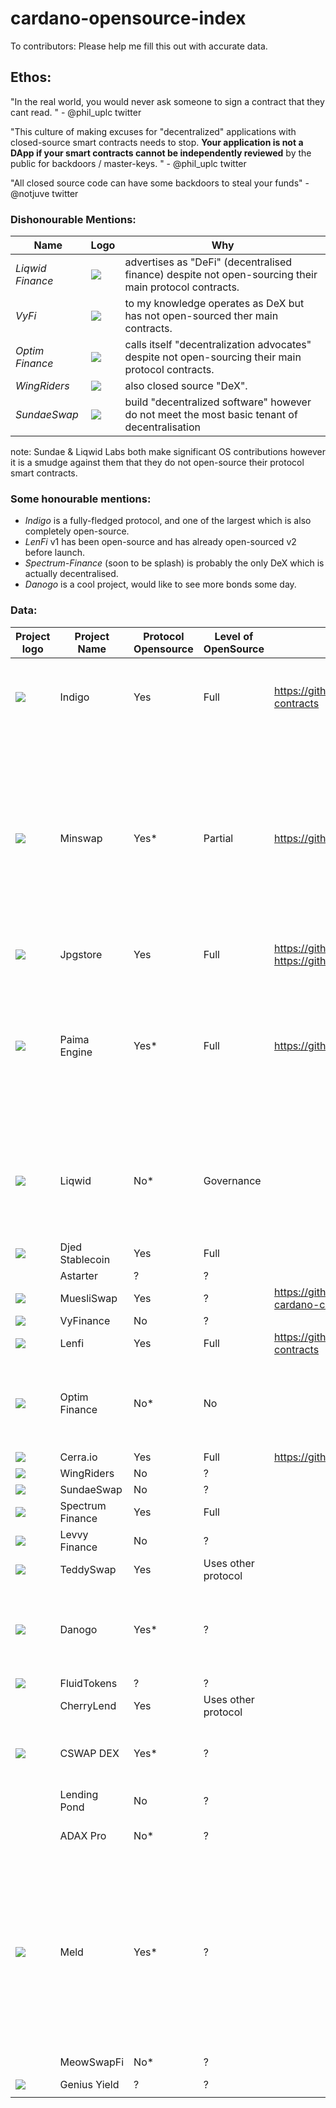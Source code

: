 # cardano-opensource-index

To contributors: Please help me fill this out with accurate data.

## Ethos:

"In the real world, you would never ask someone to sign a contract that they cant read. " - @phil_uplc twitter

"This culture of making excuses for "decentralized" applications with closed-source smart contracts needs to stop.
**Your application is not a DApp if your smart contracts cannot be independently reviewed** by the public for backdoors / master-keys. " - @phil_uplc twitter

"All closed source code can have some backdoors to steal your funds" - @notjuve twitter

### Dishonourable Mentions:

| Name             | Logo                                                                               | Why                                                                                                                                                             |
|------------------|------------------------------------------------------------------------------------|-----------------------------------------------------------------------------------------------------------------------------------------------------------------|
| _Liqwid Finance_ | ![](https://liqwid.finance/images/icon/logo.svg)                                   | advertises as "DeFi" (decentralised finance) despite not open-sourcing their main protocol contracts.                                                           |
| _VyFi_           | ![](https://app.vyfi.io/images/vyfi-blank-logo.png)                                | to my knowledge operates as DeX but has not open-sourced ther main contracts.                                                                                   |
| _Optim Finance_  | ![](https://www.optim.finance/assets/optim.svg)                                    | calls itself "decentralization advocates" despite not open-sourcing their main protocol contracts.                                                              |
| _WingRiders_     | ![](https://pbs.twimg.com/profile_images/1612367031457792002/e4UOYgqb_400x400.png) | also closed source "DeX".                                                                                         |
| _SundaeSwap_     | ![](https://pbs.twimg.com/profile_images/1573111846579617794/jftnVq8h_400x400.jpg) | build "decentralized software" however do not meet the most basic tenant of decentralisation |

note: Sundae & Liqwid Labs both make significant OS contributions however it is a smudge against them that they do not open-source their protocol smart contracts.

### Some honourable mentions:

- _Indigo_ is a fully-fledged protocol, and one of the largest which is also completely open-source.
- _LenFi_ v1 has been open-source and has already open-sourced v2 before launch.
- _Spectrum-Finance_ (soon to be splash) is probably the only DeX which is actually decentralised.
- _Danogo_ is a cool project, would like to see more bonds some day.

### Data:

| Project logo                                                                                                                                                                                                                         | Project Name     | Protocol Opensource | Level of OpenSource | Link                                                                               | \*                                                                                                                                                                              |
|--------------------------------------------------------------------------------------------------------------------------------------------------------------------------------------------------------------------------------------|------------------|---------------------|---------------------|------------------------------------------------------------------------------------|---------------------------------------------------------------------------------------------------------------------------------------------------------------------------------|
| ![](https://sp-ao.shortpixel.ai/client/to_webp,q_glossy,ret_img/https://indigoprotocol.io/wp-content/uploads/2022/01/Indigo-Brand-Logo-Bigger.png)                                                                                   | Indigo           | Yes                 | Full                | https://github.com/IndigoProtocol/indigo-smart-contracts                           | disclosure: author of this document is building a competitor to Indigo                                                                                                          |
| ![](https://minswap.org/wp-content/uploads/2022/03/Frame-9.svg)                                                                                                                                                                      | Minswap          | Yes\*               | Partial             | https://github.com/CatspersCoffee/contracts                                        | V1 source is available, however when Wingriders found a vulnerability they were allegedly blackmailed and closed their source. Most recent, corrected contracts I can not find. |
| ![](https://static.jpgstoreapis.com/icons/jpg-logo-season2-dark.svg)                                                                                                                                                                 | Jpgstore         | Yes                 | Full                | https://github.com/jpg-store/contract-v2 https://github.com/jpg-store/contracts-v3 |                                                                                                                                                                                 |
| ![](https://paimastudios.com/images/paima-logo.svg)                                                                                                                                                                                     | Paima Engine           | Yes\*                | Full          | https://github.com/PaimaStudios/paima-engine/                                                                                   | \*Paima Engine is free for open-source projects, but has additional terms for closed-sourced commercial projects.                                                                          |
| ![](https://liqwid.finance/images/icon/logo.svg)                                                                                                                                                                                     | Liqwid           | No\*                | Governance          |                                                                                    | \*Liqwid has opensourced various other components but have not opensourced their main smart contracts.                                                                          |
| ![](https://djed.xyz/static/media/logo.de09f990f1a0b5bc8000.svg)                                                                                                                                                                     | Djed Stablecoin  | Yes                 | Full                |                                                                                    |                                                                                                                                                                                 |
|                                                                                                                                                                                                                                      | Astarter         | ?                   | ?                   |                                                                                    |                                                                                                                                                                                 |
| ![](https://muesliswap.com/static/media/muesliswap.86e5affdd1cbde9ed769.webp)                                                                                                                                                        | MuesliSwap       | Yes                 | ?                   | https://github.com/MuesliSwapTeam/muesliswap-cardano-contracts                     |                                                                                                                                                                                 |
| ![](https://app.vyfi.io/images/vyfi-blank-logo.png)                                                                                                                                                                                  | VyFinance        | No                  | ?                   |                                                                                    |                                                                                                                                                                                 |
| ![](https://lenfi.io/_next/image?url=%2F_next%2Fstatic%2Fmedia%2FNavbarLogo.5a744377.svg&w=384&q=75)                                                                                                                                 | Lenfi            | Yes                 | Full                | https://github.com/lenfiLabs/lenfi-smart-contracts                                 |                                                                                                                                                                                 |
| ![](https://www.optim.finance/assets/optim.svg)                                                                                                                                                                                      | Optim Finance    | No\*                | No                  |                                                                                    | \*their team in principle support OS but can't OS right now for whatever reasons                                                                                                |
| ![](https://cerra.io/static/media/hero.290bce0c.jpg) | Cerra.io | Yes | Full |  https://github.com/cerraio/lending-plutus | |
| ![](https://pbs.twimg.com/profile_images/1612367031457792002/e4UOYgqb_400x400.png)                                                                                                                                                   | WingRiders       | No                  | ?                   |                                                                                    |                                                                                                                                                                                 |
| ![](https://pbs.twimg.com/profile_images/1573111846579617794/jftnVq8h_400x400.jpg)                                                                                                                                                   | SundaeSwap       | No                  | ?                   |                                                                                    |                                                                                                                                                                                 |
| ![](https://pbs.twimg.com/profile_images/1636004217843220480/ly0W1Ixq_400x400.jpg)                                                                                                                                                   | Spectrum Finance | Yes                 | Full                |                                                                                    |                                                                                                                                                                                 |
| ![](https://pbs.twimg.com/profile_images/1696890987056955394/v27tlEe9_400x400.jpg)                                                                                                                                                   | Levvy Finance    | No                  | ?                   |                                                                                    |                                                                                                                                                                                 |
| ![](https://pbs.twimg.com/profile_images/1718987221251108864/TNsoOzrQ_400x400.jpg)                                                                                                                                                   | TeddySwap        | Yes                 | Uses other protocol |                                                                                    |                                                                                                                                                                                 |
| ![](https://lh3.googleusercontent.com/RkL4Flyc1_nGqSst5uMhSgsnmHwDPwYkBENESu9q0k5T-nO3JMgfAJGk-hTFIIySEavcS6LqgKtrBXJxhLM_D3VlIUGKhm6W=w160-rw)                                                                                      | Danogo           | Yes\*               | ?                   |                                                                                    | \* ironic that an optim-derived product is opensource but optim isn't                                                                                                           |
| ![](https://fluidtokens.com/static/media/logo.461d3a250fd296c5e61ed5cafb27c7a6.svg)                                                                                                                                                  | FluidTokens      | ?                   | ?                   |                                                                                    |                                                                                                                                                                                 |
|                                                                                                                                                                                                                                      | CherryLend       | Yes                 | Uses other protocol |                                                                                    |                                                                                                                                                                                 |
| ![](https://www.cswap.info/static/media/green-logo.3e2de991.svg)                                                                                                                                                                     | CSWAP DEX        | Yes\*               | ?                   |                                                                                    | \* Allegedly opensource but I cannot find the repository                                                                                                                        |
|                                                                                                                                                                                                                                      | Lending Pond     | No                  | ?                   |                                                                                    |                                                                                                                                                                                 |
|                                                                                                                                                                                                                                      | ADAX Pro         | No\*                | ?                   |                                                                                    | \*project is seemingly dead                                                                                                                                                     |
| ![](https://3964467418-files.gitbook.io/~/files/v0/b/gitbook-x-prod.appspot.com/o/spaces%2F-M_oxWvdScPMaJMzf8V0%2Fuploads%2FfElZZkA6893vtZLN9Eqo%2FMELD_gitbook_newlogo-01.png?alt=media&token=dffd7f40-053b-481c-8a55-1f2dc45a34e6) | Meld             | Yes\*               | ?                   |                                                                                    | \*opensource in spite of not being deployed. They might not have a commitment to Cardano but they have done better than every closed source project on this list.               |
|                                                                                                                                                                                                                                      | MeowSwapFi       | No\*                | ?                   |                                                                                    | \*Seemingly dead                                                                                                                                                                |
| ![](https://www.geniusyield.co/css/img/logo-new.png)                                                                                                                                                                                 | Genius Yield     | ?                   | ?                   |                                                                                    |                                                                                                                                                                                 |
|                                                                                                                                                                                                                                      |                  |                     |                     |                                                                                    |                                                                                                                                                                                 |

